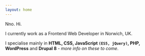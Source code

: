 ```yaml
---
layout: home
---
```

Nno. Hi.

I currently work as a Frontend Web Developer in Norwich, UK.

I specialise mainly in **HTML, CSS, JavaScript `(ES5, jQuery)`, PHP, WordPress** and **Drupal 8** - _more info on these to come_.


